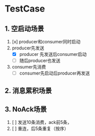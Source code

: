 # TestCase

## 1. 空启动场景
1. [x] producer和consumer同时启动
2. producer先发送
    - [x] producer 先发送后consumer启动
    - [ ] 随后producer也发送
3. consumer先消费
    - [ ] consumer先启动后producer再发送

## 2. 消息累积场景

## 3. NoAck场景
1. [ ] 发送10条消费，ack前5条，
2. [ ] 重连，后5条重复（按序）

